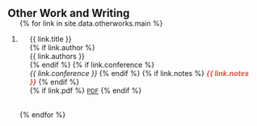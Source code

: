 <h2 id="otherwork" style="margin: 2px 0px -15px;">Other Work and Writing</h2>

<div class="publications">
<ol class="bibliography">

{% for link in site.data.otherworks.main %}

<li class="workingpaper">
  <div class="col-sm-9" style="position: relative;padding-right: 15px;padding-left: 20px;">
      <div class="title">{{ link.title }}</div>
      {% if link.author %} 
      <div class="author">{{ link.authors }}</div>
      {% endif %}
      {% if link.conference %} 
      <div class="periodical"><em>{{ link.conference }}</em>
      {% endif %}
      {% if link.notes %} 
      <strong> <i style="color:#e74d3c">{{ link.notes }}</i></strong>
      {% endif %}
  </div>
  <div class="links">
    {% if link.pdf %} 
    <a href="{{ link.pdf }}" class="btn btn-sm z-depth-0" role="button" target="_blank" style="font-size:12px;">PDF</a>
    {% endif %}
  </div>
</li>

<br>

{% endfor %}

</ol>
</div>